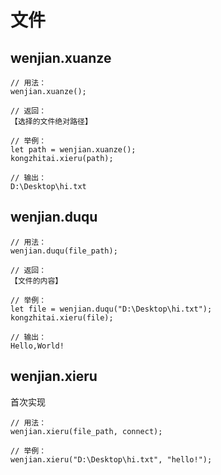 # 文件
## wenjian.xuanze

```text
// 用法：
wenjian.xuanze();

// 返回：
【选择的文件绝对路径】

// 举例：
let path = wenjian.xuanze();
kongzhitai.xieru(path);

// 输出：
D:\Desktop\hi.txt
```

## wenjian.duqu

```text
// 用法：
wenjian.duqu(file_path);

// 返回：
【文件的内容】

// 举例：
let file = wenjian.duqu("D:\Desktop\hi.txt");
kongzhitai.xieru(file);

// 输出：
Hello,World!
```

## wenjian.xieru

首次实现

```text
// 用法：
wenjian.xieru(file_path, connect);

// 举例：
wenjian.xieru("D:\Desktop\hi.txt", "hello!");

```

